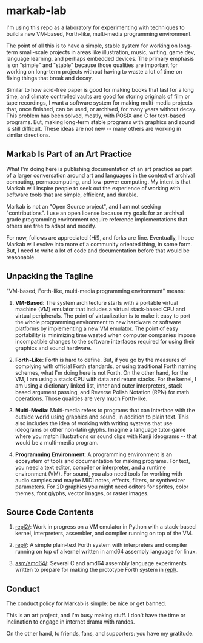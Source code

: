 # markab-lab

I'm using this repo as a laboratory for experimenting with techniques to build
a new VM-based, Forth-like, multi-media programming environment.

The point of all this is to have a simple, stable system for working on
long-term small-scale projects in areas like illustration, music, writing, game
dev, language learning, and perhaps embedded devices. The primary emphasis is
on "simple" and "stable" because those qualities are important for working on
long-term projects without having to waste a lot of time on fixing things that
break and decay.

Similar to how acid-free paper is good for making books that last for a long
time, and climate controlled vaults are good for storing originals of film or
tape recordings, I want a software system for making multi-media projects that,
once finished, can be used, or archived, for many years without decay. This
problem has been solved, mostly, with POSIX and C for text-based programs. But,
making long-term stable programs with graphics and sound is still difficult.
These ideas are not new -- many others are working in similar directions.


## Markab Is Part of an Art Practice

What I'm doing here is publishing documentation of an art practice as part of a
larger conversation around art and languages in the context of archival
computing, permacomputing, and low-power computing. My intent is that Markab
will inspire people to seek out the experience of working with software tools
that are simple, efficient, and durable.

Markab is not an "Open Source project", and I am not seeking "contributions". I
use an open license because my goals for an archival grade programming
environment require reference implementations that others are free to adapt and
modify.

For now, follows are appreciated (Hi!), and forks are fine. Eventually, I hope
Markab will evolve into more of a community oriented thing, in some form. But,
I need to write a lot of code and documentation before that would be
reasonable.


## Unpacking the Tagline

"VM-based, Forth-like, multi-media programming environment" means:

1. **VM-Based**: The system architecture starts with a portable virtual
   machine (VM) emulator that includes a virtual stack-based CPU and virtual
   peripherals. The point of virtualization is to make it easy to port the
   whole programming environment to new hardware or software platforms by
   implementing a new VM emulator. The point of easy portability is minimizing
   time wasted when computer companies impose incompatible changes to the
   software interfaces required for using their graphics and sound hardware.

2. **Forth-Like**: Forth is hard to define. But, if you go by the measures of
   complying with official Forth standards, or using traditional Forth naming
   schemes, what I'm doing here is not Forth. On the other hand, for the VM,
   I am using a stack CPU with data and return stacks. For the kernel, I am
   using a dictionary linked list, inner and outer interpreters, stack based
   argument passing, and Reverse Polish Notation (RPN) for math operations.
   Those qualities are very much Forth-like.

3. **Multi-Media**: Multi-media refers to programs that can interface with the
   outside world using graphics and sound, in addition to plain text. This also
   includes the idea of working with writing systems that use ideograms or other
   non-latin glyphs. Imagine a language tutor game where you match illustrations
   or sound clips with Kanji ideograms -- that would be a multi-media program.

4. **Programming Environment**: A programming environment is an ecosystem of
   tools and documentation for making programs. For text, you need a text
   editor, compiler or interpreter, and a runtime environment (VM). For sound,
   you also need tools for working with audio samples and maybe MIDI notes,
   effects, filters, or synthesizer parameters. For 2D graphics you might need
   editors for sprites, color themes, font glyphs, vector images, or raster
   images.


## Source Code Contents

1. [repl2/](repl2): Work in progress on a VM emulator in Python with a
   stack-based kernel, interpreters, assembler, and compiler running on top
   of the VM.

2. [repl/](repl): A simple plain-text Forth system with interpreters and
   compiler running on top of a kernel written in amd64 assembly language for
   linux.

3. [asm/amd64/](asm/amd64): Several C and amd64 assembly language experiments
   written to prepare for making the prototype Forth system in [repl/](repl).


## Conduct

The conduct policy for Markab is simple: be nice or get banned.

This is an art project, and I'm busy making stuff. I don't have the time or
inclination to engage in internet drama with randos.

On the other hand, to friends, fans, and supporters: you have my gratitude.
